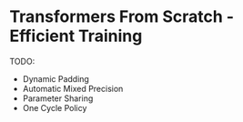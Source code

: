 # Transformers From Scratch - Efficient Training

TODO:
- Dynamic Padding
- Automatic Mixed Precision
- Parameter Sharing
- One Cycle Policy